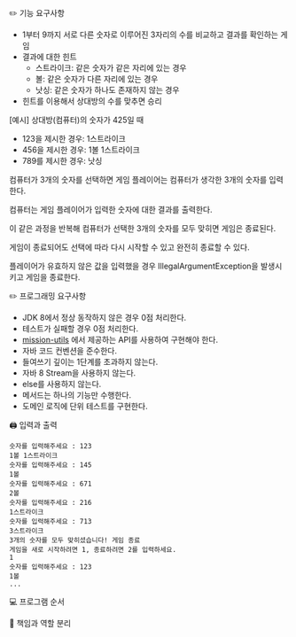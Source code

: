 ✏️ 기능 요구사항
- 1부터 9까지 서로 다른 숫자로 이루어진 3자리의 수를 비교하고 결과를 확인하는 게임
- 결과에 대한 힌트
  - 스트라이크: 같은 숫자가 같은 자리에 있는 경우
  - 볼: 같은 숫자가 다른 자리에 있는 경우
  - 낫싱: 같은 숫자가 하나도 존재하지 않는 경우
- 힌트를 이용해서 상대방의 수를 맞추면 승리


[예시] 상대방(컴퓨터)의 숫자가 425일 때
- 123을 제시한 경우: 1스트라이크
- 456을 제시한 경우: 1볼 1스트라이크
- 789를 제시한 경우: 낫싱

컴퓨터가 3개의 숫자를 선택하면 게임 플레이어는 컴퓨터가 생각한 3개의 숫자를 입력한다.

컴퓨터는 게임 플레이어가 입력한 숫자에 대한 결과를 출력한다.

이 같은 과정을 반복해 컴퓨터가 선택한 3개의 숫자를 모두 맞히면 게임은 종료된다.

게임이 종료되어도 선택에 따라 다시 시작할 수 있고 완전히 종료할 수 있다.

플레이어가 유효하지 않은 값을 입력했을 경우 IllegalArgumentException을 발생시키고 게임을 종료한다.


✏️ 프로그래밍 요구사항
- JDK 8에서 정상 동작하지 않은 경우 0점 처리한다.
- 테스트가 실패할 경우 0점 처리한다.
- [mission-utils](https://github.com/woowacourse-projects/mission-utils) 에서 제공하는 API를 사용하여 구현해야 한다. 
- 자바 코드 컨벤션을 준수한다.
- 들여쓰기 깊이는 1단계를 초과하지 않는다.
- 자바 8 Stream을 사용하지 않는다.
- else를 사용하지 않는다.
- 메서드는 하나의 기능만 수행한다.
- 도메인 로직에 단위 테스트를 구현한다.

🖨️ 입력과 출력
```
숫자를 입력해주세요 : 123
1볼 1스트라이크
숫자를 입력해주세요 : 145
1볼
숫자를 입력해주세요 : 671
2볼
숫자를 입력해주세요 : 216
1스트라이크
숫자를 입력해주세요 : 713
3스트라이크
3개의 숫자를 모두 맞히셨습니다! 게임 종료
게임을 새로 시작하려면 1, 종료하려면 2를 입력하세요.
1
숫자를 입력해주세요 : 123
1볼
...
```

💻 프로그램 순서

🔑️️️ 책임과 역할 분리
